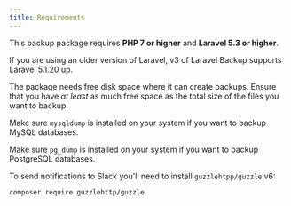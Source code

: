 ```yaml
---
title: Requirements
---
```


This backup package requires **PHP 7 or higher** and **Laravel 5.3 or higher**.

If you are using an older version of Laravel, v3 of Laravel Backup supports Laravel 5.1.20 up.

The package needs free disk space where it can create backups. Ensure that you have *at least* as much free space as the total size of the files you want to backup.

Make sure `mysqldump` is installed on your system if you want to backup MySQL databases.

Make sure `pg_dump` is installed on your system if you want to backup PostgreSQL databases.

To send notifications to Slack you'll need to install `guzzlehtpp/guzzle` v6:

```bash
composer require guzzlehttp/guzzle
```
